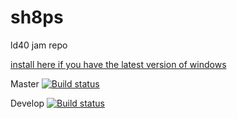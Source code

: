 # sh8ps
ld40 jam repo

[install here if you have the latest version of windows](https://github.com/nohorse/sh8ps/releases/tag/1.1.13.0)

Master [![Build status](https://build.appcenter.ms/v0.1/apps/075d7361-ba6a-4f81-9d5c-1b5844ff166e/branches/master/badge)](https://appcenter.ms)

Develop [![Build status](https://build.appcenter.ms/v0.1/apps/075d7361-ba6a-4f81-9d5c-1b5844ff166e/branches/develop/badge)](https://appcenter.ms)
